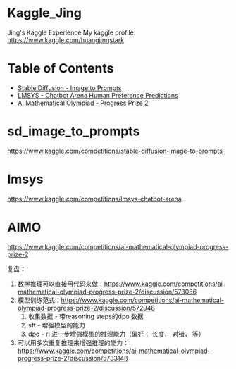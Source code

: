 # Kaggle_Jing

Jing's Kaggle Experience 
My kaggle profile: https://www.kaggle.com/huangjingstark

# Table of Contents

- [Stable Diffusion - Image to Prompts](#sd_image_to_prompts)
- [LMSYS - Chatbot Arena Human Preference Predictions](#sd_image_to_prompts)
- [AI Mathematical Olympiad - Progress Prize 2](AIMO) 

# sd_image_to_prompts

https://www.kaggle.com/competitions/stable-diffusion-image-to-prompts

# lmsys

https://www.kaggle.com/competitions/lmsys-chatbot-arena

# AIMO

https://www.kaggle.com/competitions/ai-mathematical-olympiad-progress-prize-2

复盘：

1. 数学推理可以直接用代码来做：https://www.kaggle.com/competitions/ai-mathematical-olympiad-progress-prize-2/discussion/573086
2. 模型训练范式：https://www.kaggle.com/competitions/ai-mathematical-olympiad-progress-prize-2/discussion/572948
   1. 收集数据 - 带reasoning steps的dpo 数据
   2. sft - 增强模型的能力
   3. dpo - rl 进一步增强模型的推理能力（偏好： 长度， 对错， 等）
3. 可以用多次重复推理来增强推理的能力：https://www.kaggle.com/competitions/ai-mathematical-olympiad-progress-prize-2/discussion/573314ß
